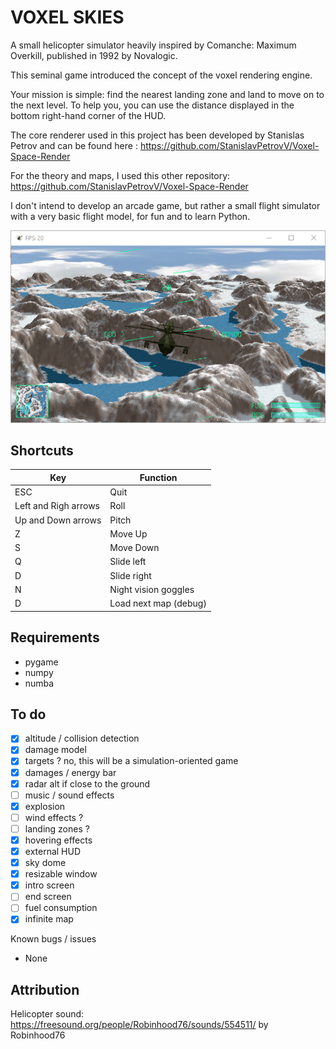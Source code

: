 # VOXEL SKIES

A small helicopter simulator heavily inspired by Comanche: Maximum Overkill, published in 1992 by Novalogic.

This seminal game introduced the concept of the voxel rendering engine.

Your mission is simple: find the nearest landing zone and land to move on to the next level. To help you, you can use the distance displayed in the bottom right-hand corner of the HUD.

The core renderer used in this project has been developed by Stanislas Petrov and can be found here : https://github.com/StanislavPetrovV/Voxel-Space-Render

For the theory and maps, I used this other repository: https://github.com/StanislavPetrovV/Voxel-Space-Render

I don't intend to develop an arcade game, but rather a small flight simulator with a very basic flight model, for fun and to learn Python.

<img src="screenshot.png">

## Shortcuts

| Key | Function |
|-----|----------|
| ESC | Quit |
| Left and Righ arrows | Roll |
| Up and Down arrows | Pitch |
| Z | Move Up |
| S | Move Down |
| Q | Slide left |
| D | Slide right |
| N | Night vision goggles |
| D | Load next map (debug) |

## Requirements

* pygame
* numpy
* numba

## To do

* [x] altitude / collision detection
* [x] damage model
* [x] targets ? no, this will be a simulation-oriented game
* [x] damages / energy bar
* [x] radar alt if close to the ground
* [ ] music / sound effects
* [x] explosion
* [ ] wind effects ?
* [ ] landing zones ?
* [x] hovering effects
* [x] external HUD
* [x] sky dome
* [x] resizable window
* [x] intro screen
* [ ] end screen
* [ ] fuel consumption
* [x] infinite map

Known bugs / issues

* None

## Attribution

Helicopter sound:
https://freesound.org/people/Robinhood76/sounds/554511/ by Robinhood76